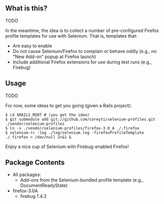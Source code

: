 What is this?
--------------------------------------------------------------------------------

TODO

In the meantime, the idea is to collect a number of pre-configured Firefox
profile templates for use with Selenium.  That is, templates that:

  * Are easy to enable
  * Do not cause Selenium/Firefox to complain or behave oddly
    (e.g., no "New Add-on" popup at Firefox launch)
  * Include additional Firefox extensions for use during test runs
    (e.g., Firebug)


Usage
--------------------------------------------------------------------------------

TODO

For now, some ideas to get you going (given a Rails project):

    $ cd $RAILS_ROOT # (you get the idea)
    $ git submodule add git://github.com/coreyti/selenium-profiles.git ./vendor/selenium-profiles
    $ ln -s ./vendor/selenium-profiles/firefox-3.0_A ./.firefox
    $ selenium-rc -log ./log/selenium.log -firefoxProfileTemplate ./.firefox > /dev/null 2>&1 &

Enjoy a nice cup of Selenium with Firebug-enabled Firefox!


Package Contents
--------------------------------------------------------------------------------

  * All packages:
    * Add-ons from the Selenium-bundled profile template
      (e.g., DocumentReadyState)
  * firefox-3.0A
    * firebug 1.4.3
